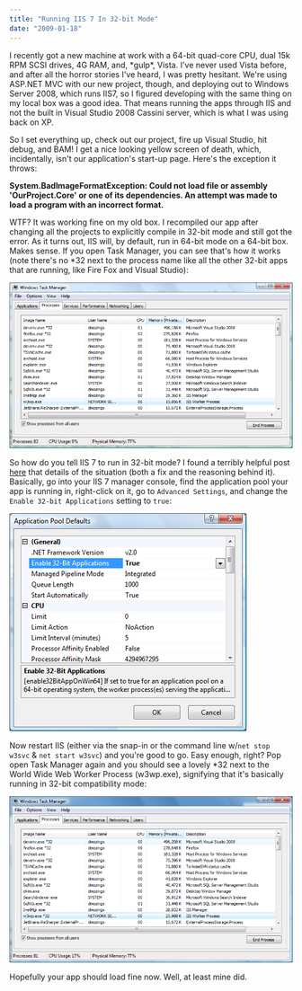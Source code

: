 ```yaml
---
title: "Running IIS 7 In 32-bit Mode"
date: "2009-01-18"
---
```


I recently got a new machine at work with a 64-bit quad-core CPU, dual 15k RPM SCSI drives, 4G RAM, and, \*gulp\*, Vista. I've never used Vista before, and after all the horror stories I've heard, I was pretty hesitant. We're using ASP.NET MVC with our new project, though, and deploying out to Windows Server 2008, which runs IIS7, so I figured developing with the same thing on my local box was a good idea. That means running the apps through IIS and not the built in Visual Studio 2008 Cassini server, which is what I was using back on XP.

So I set everything up, check out our project, fire up Visual Studio, hit debug, and BAM! I get a nice looking yellow screen of death, which, incidentally, isn't our application's start-up page. Here's the exception it throws:

**System.BadImageFormatException: Could not load file or assembly 'OurProject.Core' or one of its dependencies. An attempt was made to load a program with an incorrect format.**

WTF? It was working fine on my old box. I recompiled our app after changing all the projects to explicitly compile in 32-bit mode and still got the error. As it turns out, IIS will, by default, run in 64-bit mode on a 64-bit box. Makes sense. If you open Task Manager, you can see that's how it works (note there's no \*32 next to the process name like all the other 32-bit apps that are running, like Fire Fox and Visual Studio):

![Task Manager showing IIS 7 running in 64-bit mode.](/assets/2009/taskmanager-64bit.png "taskmanager-64bit")

So how do you tell IIS 7 to run in 32-bit mode? I found a terribly helpful post [here](http://blogs.msdn.com/rakkimk/archive/2007/11/03/iis7-running-32-bit-and-64-bit-asp-net-versions-at-the-same-time-on-different-worker-processes.aspx) that details of the situation (both a fix and the reasoning behind it). Basically, go into your IIS 7 manager console, find the application pool your app is running in, right-click on it, go to `Advanced Settings`, and change the `Enable 32-bit Applications` setting to `true`:

![Editing the application pool properties in the IIS 7 Manager snap-in.](/assets/2009/iismanager.png "iismanager")

Now restart IIS (either via the snap-in or the command line w/`net stop w3svc` & `net start w3svc`) and you're good to go. Easy enough, right? Pop open Task Manager again and you should see a lovely \*32 next to the World Wide Web Worker Process (w3wp.exe), signifying that it's basically running in 32-bit compatibility mode:

![Task Manager showing IIS 7 running in 32-bit mode.](/assets/2009/taskmanager-32bit.png "taskmanager-32bit")

Hopefully your app should load fine now. Well, at least mine did.
